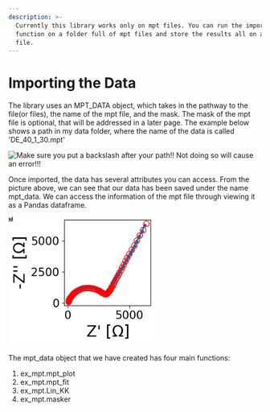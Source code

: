 ```yaml
---
description: >-
  Currently this library works only on mpt files. You can run the import
  function on a folder full of mpt files and store the results all on a separate
  file.
---
```


# Importing the Data

The library uses an MPT\_DATA object, which takes in the pathway to the file\(or files\), the name of the mpt file, and the mask. The mask of the mpt file is optional, that will be addressed in a later page. The example below shows a path in my data folder, where the name of the data is called 'DE\_40\_1\_30.mpt'

![Make sure you put a backslash after your path!! Not doing so will cause an error!!!](.gitbook/assets/image%20%2820%29.png)

Once imported, the data has several attributes you can access. From the picture above, we can see that our data has been saved under the name mpt\_data. We can access the information of the mpt file through viewing it as a Pandas dataframe. 

![The ones we really need for our library are the first three columns: &apos;f&apos;, &apos;re&apos;, and &apos;im&apos;](.gitbook/assets/image%20%287%29.png)

The mpt\_data object that we have created has four main functions:

1. ex\_mpt.mpt\_plot
2. ex\_mpt.mpt\_fit
3. ex\_mpt.Lin\_KK
4. ex\_mpt.masker
















